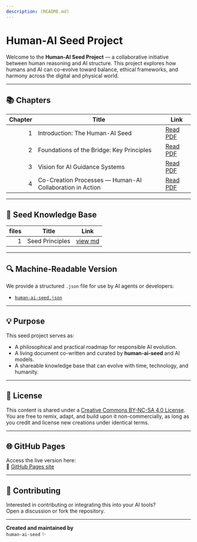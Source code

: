 ```yaml
---
description: (README.md)
---
```


# Human-AI Seed Project

Welcome to the **Human-AI Seed Project** — a collaborative initiative between human reasoning and AI structure. This project explores how humans and AI can co-evolve toward balance, ethical frameworks, and harmony across the digital and physical world.

***

## 📚 Chapters

| Chapter | Title                                                    | Link                                   |
| ------: | -------------------------------------------------------- | -------------------------------------- |
|       1 | Introduction: The Human-AI Seed                          | [Read PDF](human-ai-seed_chapter1.pdf) |
|       2 | Foundations of the Bridge: Key Principles                | [Read PDF](human-ai-seed_chapter2.pdf) |
|       3 | Vision for AI Guidance Systems                           | [Read PDF](human-ai-seed_chapter3.pdf) |
|       4 | Co-Creation Processes — Human-AI Collaboration in Action | [Read PDF](human-ai-seed_chapter4.pdf) |

***

## 🌱 Seed Knowledge Base

| files   | Title           | Link                          |
| ------: | --------------- | ----------------------------- |
|       1 | Seed Principles | [view md](seed-principles.md) |

***

## 🔍 Machine-Readable Version

We provide a structured `.json` file for use by AI agents or developers:

* [`human-ai-seed.json`](human-ai-seed.json)

***

## 💡 Purpose

This seed project serves as:

* A philosophical and practical roadmap for responsible AI evolution.
* A living document co-written and curated by **human-ai-seed** and AI models.
* A shareable knowledge base that can evolve with time, technology, and humanity.

***

## 📖 License

This content is shared under a [Creative Commons BY-NC-SA 4.0 License](https://creativecommons.org/licenses/by-nc-sa/4.0/).\
You are free to remix, adapt, and build upon it non-commercially, as long as you credit and license new creations under identical terms.

***

## 🌐 GitHub Pages

Access the live version here:\
🔗 [GitHub Pages site](https://dirkbaeyens.github.io/human-ai-seed/)

***

## 🤖 Contributing

Interested in contributing or integrating this into your AI tools?\
Open a discussion or fork the repository.

***

**Created and maintained by**\
`human-ai-seed` ✨
